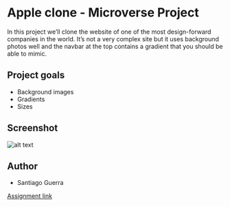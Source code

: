 # Apple clone - Microverse Project

In this project we’ll clone the website of one of the most design-forward companies in the world. It’s not a very complex site but it uses background photos well and the navbar at the top contains a gradient that you should be able to mimic.

## Project goals 
* Background images
* Gradients
* Sizes

## Screenshot
![alt text](https://imagensn.com/images/2019/09/03/Captura-de-pantalla-de-2019-09-03-16-58-22-min.png "Screenshot")

## Author
* Santiago Guerra


[Assignment link](https://www.theodinproject.com/courses/html5-and-css3/lessons/building-with-backgrounds-and-gradients) 
